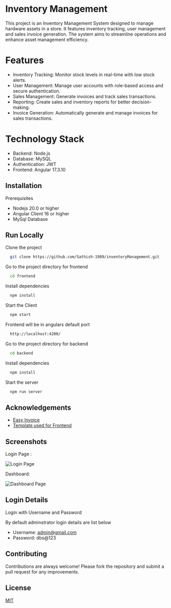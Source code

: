 
# Inventory Management

   This project is an Inventory Management System designed to manage hardware assets in a store. It features inventory tracking, user management and sales invoice generation. The system aims to streamline operations and enhance asset management efficiency. 

# Features
 * Inventory Tracking: Monitor stock levels in real-time with low stock alerts.
  * User Management: Manage user accounts with role-based access and secure authentication.
  * Sales Management: Generate invoices and track sales transactions.
* Reporting: Create sales and inventory reports for better decision-making.
* Invoice Generation: Automatically generate and manage invoices for sales transactions.

# Technology Stack
*    Backend: Node.js
*    Database: MySQL
*    Authentication: JWT
*    Frontend: Angular 17.3.10
## Installation

Prerequisites  
* Nodejs 20.0 or higher
* Angular Client 16 or higher
* MySql Database

## Run Locally

Clone the project

```bash
  git clone https://github.com/Sathish-1989/inventoryManagement.git
```

Go to the project directory for frontend

```bash
  cd frontend
```

Install dependencies

```bash
  npm install
```

Start the Client

```bash
  npm start
```

Frontend will be in angulars default port
```bash
  http://localhost:4200/
```

Go to the project directory for backend

```bash
  cd backend
```

Install dependencies

```bash
  npm install
```

Start the server

```bash
  npm run server
```

## Acknowledgements

 - [Easy Invoice](https://www.npmjs.com/package/easyinvoice)
 - [Template used for Frontend](https://demo.bootstrapdash.com/purple-admin-free/)



## Screenshots

Login Page :

![Login Page](https://i.ibb.co/jJcSvZq/image.png)

Dashboard:

![Dashboard Page](https://i.ibb.co/VQVVvR7/image.png)

## Login Details

Login with Username and Password 

By default adminstrator login details are list below 
* Username: admin@gmail.com
* Password: dbs@123


## Contributing

Contributions are always welcome!
 Please fork the repository and submit a pull request for any improvements.

## License

[MIT](https://choosealicense.com/licenses/mit/)

